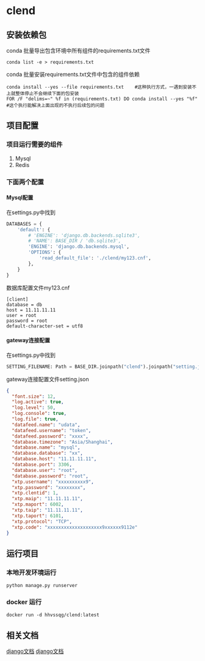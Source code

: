 # clend

## 安装依赖包
conda 批量导出包含环境中所有组件的requirements.txt文件
````shell
conda list -e > requirements.txt
````
conda 批量安装requirements.txt文件中包含的组件依赖
````shell
conda install --yes --file requirements.txt    #这种执行方式，一遇到安装不上就整体停止不会继续下面的包安装
FOR /F "delims=~" %f in (requirements.txt) DO conda install --yes "%f" #这个执行能解决上面出现的不执行后续包的问题
````
## 项目配置
### 项目运行需要的组件
1. Mysql
2. Redis

### 下面两个配置
#### Mysql配置
在settings.py中找到

````python
DATABASES = {
    'default': {
        # 'ENGINE': 'django.db.backends.sqlite3',
        # 'NAME': BASE_DIR / 'db.sqlite3',
        'ENGINE': 'django.db.backends.mysql',
        'OPTIONS': {
            'read_default_file': './clend/my123.cnf',
        },
    }
}
````
数据库配置文件my123.cnf

````commandline
[client]
database = db
host = 11.11.11.11
user = root
password = root
default-character-set = utf8
````
#### gateway连接配置
在settings.py中找到
````python
SETTING_FILENAME: Path = BASE_DIR.joinpath("clend").joinpath("setting.json")
````
gateway连接配置文件setting.json
````json
{
  "font.size": 12,
  "log.active": true,
  "log.level": 50,
  "log.console": true,
  "log.file": true,
  "datafeed.name": "udata",
  "datafeed.username": "token",
  "datafeed.password": "xxxx",
  "database.timezone": "Asia/Shanghai",
  "database.name": "mysql",
  "database.database": "xx",
  "database.host": "11.11.11.11",
  "database.port": 3306,
  "database.user": "root",
  "database.password": "root",
  "xtp.username": "xxxxxxxxxx9",
  "xtp.password": "xxxxxxxx",
  "xtp.clentid": 1,
  "xtp.maip": "11.11.11.11",
  "xtp.maport": 6002,
  "xtp.taip": "11.11.11.11",
  "xtp.taport": 6101,
  "xtp.protocol": "TCP",
  "xtp.code": "xxxxxxxxxxxxxxxxxxxx9xxxxxx9112e"
}
````
## 运行项目
### 本地开发环境运行
````shell
python manage.py runserver
````
### docker 运行
````shell
docker run -d hhvssqg/clend:latest
````

## 相关文档
[django文档](https://docs.djangoproject.com/zh-hans/3.2/)
[django文档](https://docs.djangoproject.com/zh-hans/3.2/)